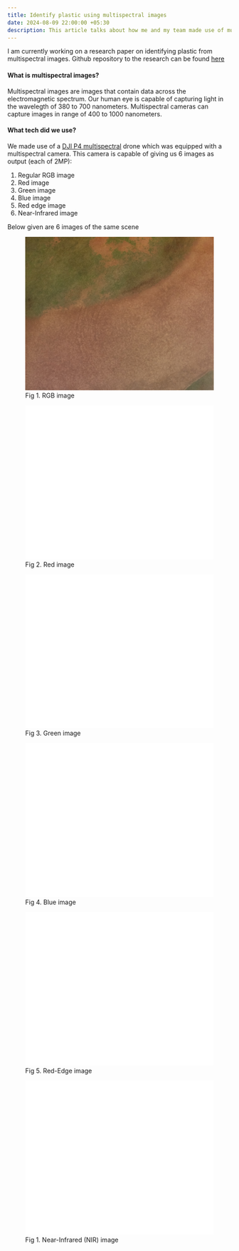 ```yaml
---
title: Identify plastic using multispectral images
date: 2024-08-09 22:00:00 +05:30
description: This article talks about how me and my team made use of multispectral drone cameras to effectively detect plastic.
---
```


I am currently working on a research paper on identifying plastic from multispectral images. Github repository to the research can be found [here](https://github.com/Deceptrax123/Plastic-Detection-using-Reflectance-Images-of-Hyperspectral-Bands)

#### What is multispectral images? 

Multispectral images are images that contain data across the electromagnetic spectrum. Our human eye is capable of capturing light in the wavelegth of 380 to 700 nanometers. Multispectral cameras can capture images in range of 400 to 1000 nanometers. 

#### What tech did we use?

We made use of a [DJI P4 multispectral](https://www.dji.com/global/p4-multispectral) drone which was equipped with a multispectral camera. This camera is capable of giving us 6 images as output (each of 2MP):

1. Regular RGB image
2. Red image
3. Green image
4. Blue image
5. Red edge image
6. Near-Infrared image

Below given are 6 images of the same scene

<figure>
    <img src="assets/rgb.JPG" alt="RGB image">
    <figcaption>Fig 1. RGB image</figcaption>
</figure>
<figure>
    <img src="assets/r.TIF" alt="Red image">
    <figcaption>Fig 2. Red image</figcaption>
</figure>
<figure>
    <img src="assets/g.TIF" alt="Green image">
    <figcaption>Fig 3. Green image</figcaption>
</figure>
<figure>
    <img src="assets/b.TIF" alt="Blue image">
    <figcaption>Fig 4. Blue image</figcaption>
</figure>
<figure>
    <img src="assets/red_edge.TIF" alt="Red-Edge image">
    <figcaption>Fig 5. Red-Edge image</figcaption>
</figure>
<figure>
    <img src="assets/nir.TIF" alt="NIR image">
    <figcaption>Fig 1. Near-Infrared (NIR) image</figcaption>
</figure>